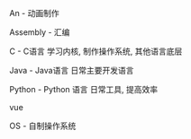 An - 动画制作

Assembly - 汇编

C - C语言  学习内核, 制作操作系统, 其他语言底层

Java - Java语言  日常主要开发语言

Python - Python 语言  日常工具, 提高效率

vue

OS - 自制操作系统
